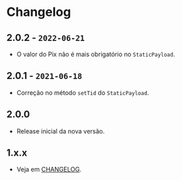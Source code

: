 # Changelog

## 2.0.2 - `2022-06-21`

* O valor do Pix não é mais obrigatório no `StaticPayload`.

## 2.0.1 - `2021-06-18`

* Correção no método `setTid` do `StaticPayload`.

## 2.0.0

* Release inicial da nova versão.

## 1.x.x

* Veja em [CHANGELOG](https://github.com/piggly-dev/php-pix/blob/v1.x.x/CHANGELOG.md).